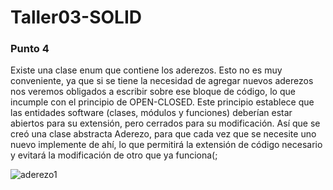 # Taller03-SOLID

### Punto 4
Existe una clase enum que contiene los aderezos. Esto no es muy conveniente, ya que si se tiene la necesidad de agregar nuevos aderezos nos veremos obligados a escribir sobre ese bloque de código, lo que incumple con el principio de OPEN-CLOSED. Este principio establece que las entidades software (clases, módulos y funciones) deberían estar abiertos para su extensión, pero cerrados para su modificación. 
Así que se creó una clase abstracta Aderezo, para que cada vez que se necesite uno nuevo implemente de ahí, lo que permitirá la extensión de código necesario y evitará la modificación de otro que ya funciona(;

![aderezo1](https://user-images.githubusercontent.com/69025663/98879989-051e7880-2487-11eb-9e1d-0ff9af10d751.png)
